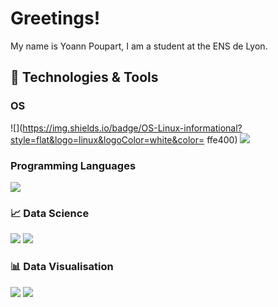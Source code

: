 # Greetings!

My name is Yoann Poupart, I am a student at the ENS de Lyon.

## 🔧 Technologies & Tools

### OS

![](https://img.shields.io/badge/OS-Linux-informational?style=flat&logo=linux&logoColor=white&color= ffe400)
![](https://img.shields.io/badge/OS-ArchLinux-informational?style=flat&logo=arch-linux&logoColor=white&color=0087ff)

### Programming Languages

![](https://img.shields.io/badge/Lang-Python-informational?style=flat&logo=python&logoColor=white&color=2bbc8a)

### :chart_with_upwards_trend: Data Science

![](https://img.shields.io/badge/Lib-Keras-informational?style=flat&logo=keras&logoColor=white&color=da321b)
![](https://img.shields.io/badge/Lib-Pandas-informational?style=flat&logo=pandas&logoColor=white&color=2bbc8a)

### :bar_chart: Data Visualisation

![](https://img.shields.io/badge/Lib-Matplotlib-informational?style=flat&logo=matplotlib&logoColor=white&color=2bbc8a)
![](https://img.shields.io/badge/Lib-Seaborn-informational?style=flat&logo=seaborn&logoColor=white&color=2bbc8a)
